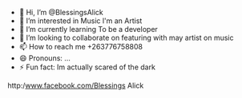 - 👋 Hi, I’m @BlessingsAlick
- 👀 I’m interested in Music l'm an Artist
- 🌱 I’m currently learning To be a developer 
- 💞️ I’m looking to collaborate on featuring with may artist on music
- 📫 How to reach me +263776758808
- 😄 Pronouns: ...
- ⚡ Fun fact: Im actually scared of the dark

<!---
BlessingsAlick/BlessingsAlick is a ✨ special ✨ repository because its `README.md` (this file) appears on your GitHub profile.
You can click the Preview link to take a look at your changes.
--->
http:/www.facebook.com/Blessings Alick
